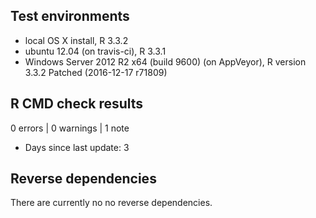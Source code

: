 ## Test environments
* local OS X install, R 3.3.2
* ubuntu 12.04 (on travis-ci), R 3.3.1
* Windows Server 2012 R2 x64 (build 9600) (on AppVeyor), R version 3.3.2 Patched (2016-12-17 r71809)

## R CMD check results

0 errors | 0 warnings | 1 note

* Days since last update: 3

## Reverse dependencies

There are currently no no reverse dependencies.
